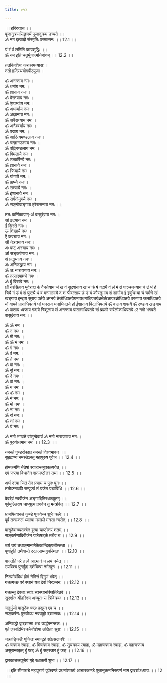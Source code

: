 ```yaml
---
title: ०१२

---
```

।।हरिरुवाच ।।  
पूजानुक्रमसिद्ध्यर्थं पूजानुक्रम उच्यते ।।  
ॐ नम इत्यादौ संस्मृतिः परमात्मनः ।। 12.1 ।।  
  
यं रं वं लमिति कायशुद्धिः ।।  
ॐ नम इति चतुर्भुजात्मनिर्माणम् ।। 12.2 ।।  
  
ततस्त्रिविधः करकायन्यासः ।  
ततो हृदिस्थयोगपीठपूजा ।  
  
ॐ अनन्ताय नमः ।  
ॐ धर्माय नमः ।  
ॐ ज्ञानाय नमः ।  
ॐ वैराग्याय नमः ।  
ॐ ऐश्वर्य्याय नमः ।  
ॐ अधर्म्माय नमः ।  
ॐ अज्ञानाय नमः ।  
ॐ अवैराग्याय नमः ।  
ॐ अनैश्वर्याय नमः ।  
ॐ पद्माय नमः ।  
ॐ आदित्यमण्डलाय नमः ।  
ॐ चन्द्रमण्डलाय नमः ।  
ॐ वह्निमण्डलाय नमः ।  
ॐ विमलायै नमः ।  
ॐ उत्कर्षिण्यै नमः ।  
ॐ ज्ञानायै नमः ।  
ॐ क्रियायै नमः ।  
ॐ योगायै नमः ।  
ॐ प्रह्व्यै नमः ।  
ॐ सत्यायै नमः ।  
ॐ ईशानायै नमः ।  
ॐ सर्वतोमुख्यै नमः ।  
ॐ सङ्गोपाङ्गाय हरेरासनाय नमः ।।  
  
ततः कर्णिकायाम्-अं वासुदेवाय नमः ।  
आं हृदयाय नमः ।  
ईं शिरसे नमः ।  
ऊं शिखायै नमः ।  
ऐं कवचाय नमः ।  
औं नेत्रत्रयाय नमः ।  
अः फट्‌ अस्त्राय नमः ।  
आं सङ्कर्षणाय नमः ।  
अं प्रद्युम्नाय नमः ।  
अः अनिरुद्धाय नमः ।  
ॐ अः नारायणाय नमः ।  
ॐ तत्सद्बह्मणे नमः ।  
ॐ हुं विष्णवे नमः ।  
क्षौं नरसिंहाय भूर्वराह्य कं वैनतेयाय जं खं वं सुदर्शनाय खं चं फं षं गदायै वं लं मं क्षं पाञ्चजन्याय घं ढं भं हं श्रियै गं डं वं शं पुष्ट्यै धं वं वनमालायै दं शं श्रीवत्साय छं डं यं कौस्तुभाय शं शांर्गाय इं इषुधिभ्यां चं चर्मणे खं खड्गाय इन्द्राय सुराय पर्तये अग्नये तेजोधिपतयेयमायधर्माधिपतयेक्षन्नैर्ऋतायरक्षोधिपतये वरुणाय जलाधिपतये यों वायवे प्राणाधिपतये धां धनदाय धनाधिपतये हां ईशानाय विद्याधिपतये ॐ वज्राय शक्त्यै ॐ दण्डाय खङ्गाय ॐ पाशाय ध्वजाय गदायै त्रिशूलाय लं अनन्ताय पातालाधिपतये खं ब्रह्मणे सर्वलोकाधिपतये ॐ नमो भगवते वासुदेवाय नमः ।।  
  
ॐ ॐ नमः ।  
ॐ नं नमः ।  
ॐ मों नमः ।  
ॐ ॐ भं नमः ।  
ॐ गं नमः ।  
ॐ वं नमः ।  
ॐ तें नमः ।  
ॐ वां नमः ।  
ॐ सुं नमः ।  
ॐ दें नमः ।  
ॐ वां नमः ।  
ॐ यं नमः ।  
ॐ ॐ नमः ।  
ॐ नं नमः ।  
ॐ मों नमः ।  
ॐ नां नमः ।  
ॐ रां नमः ।  
ॐ णां नमः ।  
ॐ यं नमः ।  
  
ॐ नमो भगवते वांसुन्देवायं ॐ नमो नारायणाय नमः ।  
ॐ पुरुषोत्तमाय नमः ।। 12.3 ।।  
  
नमस्ते पुण्डरीकाक्ष नमस्ते विश्वभावन ।।  
सुब्रह्मण्य नमस्तेऽस्तु महापुरुष पूर्वज ।। 12.4 ।।  
  
होमकर्मणि चैतेषां स्वाहान्तमुपकल्पयेत् ।।  
एवं जप्त्वा विधानेन शतमष्टोत्तरं तथा ।। 12.5 ।।  
  
अर्घं दत्त्वा जितं तेन प्रणामं च पुनः पुनः ।।  
ततोऽग्नावपि सम्पूज्यं तं यजेत यथाविधि ।। 12.6 ।।  
  
देवदेवं स्वबीजेन अङ्गादिभिरथाच्युतम् ।।  
पूर्वमुल्लिख्य चाभ्युक्ष्य प्रणवेन तु मन्त्रवित् ।। 12.7 ।।  
  
भ्रामयित्वानलं कुण्डे पूजयेच्च शुभैः फलैः ।।  
पूर्वं तत्सकलं ध्यात्वा मण्डले मनसा न्यसेत् ।। 12.8 ।।  
  
वासुदेवाख्यतत्त्वेन हुत्वा चाष्टोत्तरं शतम् ।।  
सङ्कर्षणादिबीजेन यजेत्षट्कं तथैव च ।। 12.9 ।।  
  
त्रयं त्रयं तथाङ्गानामेकैकान्दिक्‌पतींस्तथा ।।  
पूर्णाहुतिं तथैवान्ते दद्यात्सम्यगुपस्थितः ।। 12.10 ।।  
  
वागतीते परे तत्त्वे आत्मानं च लयं नयेत् ।।  
उपविश्य पुनर्मुद्रां दर्शयित्वा नमेत्पुनः ।। 12.11 ।।  
  
नित्यमेवंविधं होमं नैमित्तं द्विगुणं भवेत् ।।  
गच्छगच्छ परं स्थानं यत्र देवो निरञ्जनः ।। 12.12 ।।  
  
गच्छन्तु देवताः सर्वाः स्वस्थानस्थितिहेतवे ।।  
सुदर्शनः श्रीहरिश्च अच्युतः स त्रिविक्रमः ।। 12.13 ।।  
  
चतुर्भुजो वासुदेवः षष्ठः प्रद्युम्न एव च ।।  
सङ्कर्षणः पुरुषोऽथ नवव्यूहो दशात्मकः ।। 12.14 ।।  
  
अनिरुद्धो द्वादशात्मा अथ ऊर्द्धमनन्तकः ।।  
एते एकादिभिश्चक्रैर्विज्ञेया लक्षिताः सुराः ।। 12.15 ।।  
  
चक्राङ्कितैः पूजितः स्यान्द्रृहे रक्षेत्सदानवैः ।।  
ॐ चक्राय स्वाहा, ॐ विचक्राय स्वाहा, ॐ सुचक्राय स्वाहा, ॐ महाचक्राय स्वाहा, ॐ महाचक्राय असुरान्तकृत्‌ हुं फट् ॐ हुं सहस्त्रार हुं फट् ।। 12.16 ।।  
  
द्वारकाचक्रपूजेयं गृहे रक्षाकरी शुभा ।। 12.17 ।।  
  
।।इति श्रीगारुडे महापुराणे पूर्वखण्डे प्रथमांशाख्ये आचारकाण्डे पूजानुक्रमनिरूपणं नाम द्वादशोऽध्यायः ।। 12 ।।